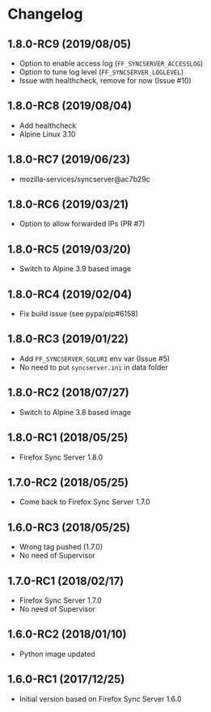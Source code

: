 # Changelog

## 1.8.0-RC9 (2019/08/05)

* Option to enable access log (`FF_SYNCSERVER_ACCESSLOG`)
* Option to tune log level (`FF_SYNCSERVER_LOGLEVEL`)
* Issue with healthcheck, remove for now (Issue #10)

## 1.8.0-RC8 (2019/08/04)

* Add healthcheck
* Alpine Linux 3.10

## 1.8.0-RC7 (2019/06/23)

* mozilla-services/syncserver@ac7b29c

## 1.8.0-RC6 (2019/03/21)

* Option to allow forwarded IPs (PR #7)

## 1.8.0-RC5 (2019/03/20)

* Switch to Alpine 3.9 based image

## 1.8.0-RC4 (2019/02/04)

* Fix build issue (see pypa/pip#6158)

## 1.8.0-RC3 (2019/01/22)

* Add `FF_SYNCSERVER_SQLURI` env var (Issue #5)
* No need to put `syncserver.ini` in data folder

## 1.8.0-RC2 (2018/07/27)

* Switch to Alpine 3.8 based image

## 1.8.0-RC1 (2018/05/25)

* Firefox Sync Server 1.8.0

## 1.7.0-RC2 (2018/05/25)

* Come back to Firefox Sync Server 1.7.0

## 1.6.0-RC3 (2018/05/25)

* Wrong tag pushed (1.7.0)
* No need of Supervisor

## 1.7.0-RC1 (2018/02/17)

* Firefox Sync Server 1.7.0
* No need of Supervisor

## 1.6.0-RC2 (2018/01/10)

* Python image updated

## 1.6.0-RC1 (2017/12/25)

* Initial version based on Firefox Sync Server 1.6.0
